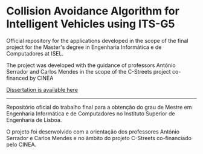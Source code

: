 # Collision Avoidance Algorithm for Intelligent Vehicles using ITS-G5

Official repository for the applications developed in the scope of the final project for the Master's degree in Engenharia Informática e de Computadores at ISEL.

The project was developed with the guidance of professors António Serrador and Carlos Mendes in the scope of the C-Streets project co-financed by CINEA



[Dissertation is available here](https://github.com/DiogoSalgado/CollisionWarningApp/blob/c991e199391c37d0cdd2d7793b408e3626c710c7/Collision%20Avoidance%20Algorithm%20for%20Intelligent%20Vehicles%20using%20ITS-G5.pdf)

***************

Repositório oficial do trabalho final para a obtenção do grau de Mestre em Engenharia Informática e de Computadores no Instituto Superior de Engenharia de Lisboa.

O projeto foi desenvolvido com a orientação dos professores António Serrador e Carlos Mendes e no âmbito do projeto C-Streets co-financiado pelo CINEA.

